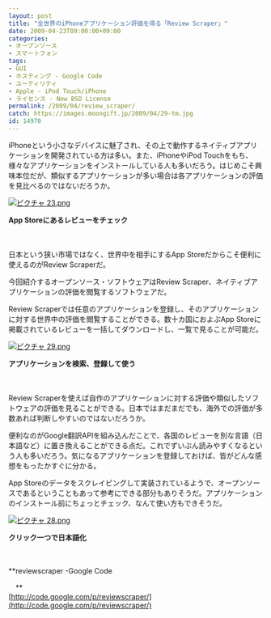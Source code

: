 ```yaml
---
layout: post
title: "全世界のiPhoneアプリケーション評価を得る「Review Scraper」"
date: 2009-04-23T09:00:00+09:00
categories:
- オープンソース
- スマートフォン
tags: 
- GUI
- ホスティング - Google Code
- ユーティリティ
- Apple - iPod Touch/iPhone
- ライセンス - New BSD License
permalink: /2009/04/review_scraper/
catch: https://images.moongift.jp/2009/04/29-tm.jpg
id: 14970
---
```

iPhoneという小さなデバイスに魅了され、その上で動作するネイティブアプリケーションを開発されている方は多い。また、iPhoneやiPod Touchをもち、様々なアプリケーションをインストールしている人も多いだろう。はじめこそ興味本位だが、類似するアプリケーションが多い場合は各アプリケーションの評価を見比べるのではないだろうか。

  

[![ピクチャ 23.png](https://images.moongift.jp/2009/04/23-tm1.jpg)](https://images.moongift.jp/2009/04/231.png)  
  
**App Storeにあるレビューをチェック**

  

　

  

日本という狭い市場ではなく、世界中を相手にするApp Storeだからこそ便利に使えるのがReview Scraperだ。

  

今回紹介するオープンソース・ソフトウェアはReview Scraper、ネイティブアプリケーションの評価を閲覧するソフトウェアだ。

  
<!--more-->

Review Scraperでは任意のアプリケーションを登録し、そのアプリケーションに対する世界中の評価を閲覧することができる。数十カ国におよぶApp Storeに掲載されているレビューを一括してダウンロードし、一覧で見ることが可能だ。

  

[![ピクチャ 29.png](https://images.moongift.jp/2009/04/29-tm.jpg)](https://images.moongift.jp/2009/04/29.png)  
  
**アプリケーションを検索、登録して使う**

  

　

  

Review Scraperを使えば自作のアプリケーションに対する評価や類似したソフトウェアの評価を見ることができる。日本ではまだまだでも、海外での評価が多数あれば判断しやすいのではないだろうか。

  

便利なのがGoogle翻訳APIを組み込んだことで、各国のレビューを別な言語（日本語など）に置き換えることができる点だ。これでずいぶん読みやすくなるという人も多いだろう。気になるアプリケーションを登録しておけば、皆がどんな感想をもったかすぐに分かる。

  

App Storeのデータをスクレイピングして実装されているようで、オープンソースであるということもあって参考にできる部分もありそうだ。アプリケーションのインストール前にちょっとチェック、なんて使い方もできそうだ。

  

[![ピクチャ 28.png](https://images.moongift.jp/2009/04/28-tm.jpg)](https://images.moongift.jp/2009/04/28.png)  
  
**クリック一つで日本語化**

  

　

  

**reviewscraper -Google Code  
  
　**  
  [http://code.google.com/p/reviewscraper/](http://code.google.com/p/reviewscraper/)

  
